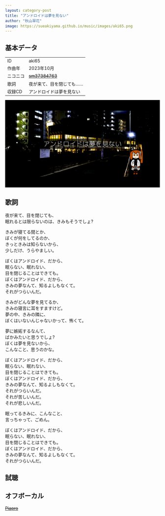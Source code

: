 ```yaml
---
layout: category-post
title: "アンドロイドは夢を見ない"
author: "秋山翠花"
image: https://sueakiyama.github.io/music/images/aki65.png
---
```


## 基本データ
<div class="song-block">
<table class="float-left">
  <tr>
    <td>ID</td>
    <td>aki65</td>
  </tr>
  <tr>
    <td>作曲年</td>
    <td>2023年10月</td>
  </tr>
  <tr>
    <td>ニコニコ</td>
    <td><s><a href="https://nico.ms/sm37384763">sm37384763</a></s></td>
  </tr>
  <tr>
    <td>歌詞</td>
    <td>夜が来て、目を閉じても……</td>
  </tr>
  <tr>
    <td>収録CD</td>
    <td>アンドロイドは夢を見ない</td>
  </tr>
</table>

<img class="float-right" src="images/aki65.png" alt="アンドロイドは夢を見ない サムネイル">
</div>

## 歌詞

夜が来て、目を閉じても、  
眠れるとは限らないのは、きみもそうでしょ?

きみが寝てる間とか、  
ぼくが何をしてるのか、  
きっときみは知らないから、  
少しだけ、うらやましい。

ぼくはアンドロイド、だから、  
眠らない、眠れない、  
目を閉じることはできても。  
ぼくはアンドロイド、だから、  
きみの夢なんて、知るよしもなくて。  
それがつらいんだ。

きみがどんな夢を見てるか、  
きみの寝言に耳をすますけど。  
夢の中、きみの隣に、  
ぼくはいないんじゃないかって、怖くて。

夢に嫉妬するなんて、  
ばかみたいと思うでしょ?  
ぼくは夢を見ないから、  
こんなこと、思うのかな。

ぼくはアンドロイド、だから、  
眠らない、眠れない、  
目を閉じることはできても。  
ぼくはアンドロイド、だから、  
きみの夢なんて、知るよしもなくて。  
それがつらいんだ。  
それが苦しいんだ。  
それが悲しいんだ。

眠ってるきみに、こんなこと、  
言っちゃって、ごめん。

ぼくはアンドロイド、だから、  
眠らない、眠れない、  
目を閉じることはできても。  
ぼくはアンドロイド、だから、  
きみの夢なんて、知るよしもなくて。  
それがつらいんだ。

## 試聴



## オフボーカル

<s><a href="https://piapro.jp/t/1iOY" target="_blank">Piapro</a></s>
